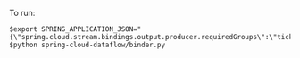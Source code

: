To run:

	$export SPRING_APPLICATION_JSON="{\"spring.cloud.stream.bindings.output.producer.requiredGroups\":\"ticktock\",\"spring.cloud.stream.bindings.output.destination\":\"ticktock.time\"}"
    $python spring-cloud-dataflow/binder.py

